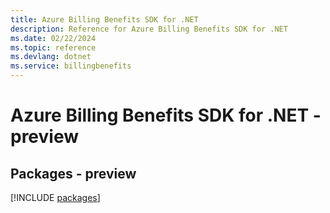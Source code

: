 ```yaml
---
title: Azure Billing Benefits SDK for .NET
description: Reference for Azure Billing Benefits SDK for .NET
ms.date: 02/22/2024
ms.topic: reference
ms.devlang: dotnet
ms.service: billingbenefits
---
```

# Azure Billing Benefits SDK for .NET - preview
## Packages - preview
[!INCLUDE [packages](billing-benefits-index.md)]
